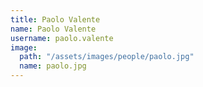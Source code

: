 ```yaml
---
title: Paolo Valente
name: Paolo Valente
username: paolo.valente
image:
  path: "/assets/images/people/paolo.jpg"
  name: paolo.jpg
---
```


